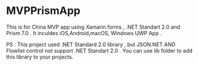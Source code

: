 # MVPPrismApp
This is for China MVP app using Xamarin.forms , .NET Standart 2.0 and Prism 7.0 . It inculdes iOS,Android,macOS, Windows UWP App .

PS : This project used .NET Standard 2.0 library , but JSON.NET AND Flowlist control not support .NET Standart 2.0 . You can use lib folder to add this library to your projects.



